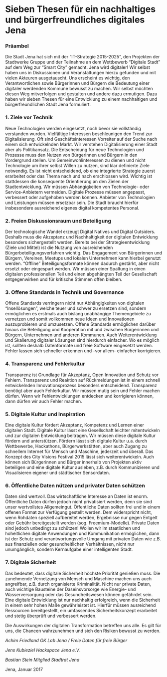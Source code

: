 # Sieben Thesen für ein nachhaltiges und bürgerfreundliches digitales Jena

### Präambel
Die Stadt Jena hat sich mit der “IT-Strategie 2015-2025”, den Projekten der Stadtwerke Gruppe und der Teilnahme an dem Wettbewerb “Digitale Stadt” auf dem Weg zur “Smart City” gemacht. Jena wird digitaler! Wir selbst haben uns in Diskussionen und Veranstaltungen hierzu gefunden und mit vielen Akteuren ausgetauscht. Uns erscheint es wichtig, den Verantwortlichen sowie Bürgerinnen und Bürgern die Bedeutung einer digitaler werdenden Kommune bewusst zu machen. Wir selbst möchten diesen Weg mitverfolgen und gestalten und andere dazu ermutigen. 
Dazu haben wir sieben Thesen für eine Entwicklung zu einem nachhaltigen und bürgerfreundlichen Stadt Jena formuliert.


### 1.  Ziele vor Technik

Neue Technologien werden eingesetzt, noch bevor sie vollständig verstanden wurden. Vielfältige Interessen beschleunigen den Trend zur Digitalisierung. Oft sind Geschäftsinteressen Vorreiter auf der Suche nach einem sich entwickelnden Markt. Wir verstehen Digitalisierung einer Stadt aber als Politikansatz. Die Entscheidung für neue Technologien und Prozesse muss den Nutzen von Bürgerinnen und Bürgern in den  Vordergrund stellen. Um Gemeinwohlinteressen zu dienen und nicht Technologie um ihrer selbst Willen zu nutzen, sind klar definierte Ziele notwendig. Es ist nicht entscheidend, ob eine integrierte Strategie zuerst erarbeitet oder das Thema nach und nach erschlossen wird. Wichtig ist stattdessen die konsequente Orientierung an den Zielen der Stadtentwicklung. 
Wir müssen Abhängigkeiten von Technologie- oder Service-Anbietern vermeiden. Digitale Prozesse müssen angepasst, verbessert oder aufgehoben werden können. Anbieter von Technologien und Leistungen müssen ersetzbar sein. Die Stadt braucht hierfür insbesondere ausreichend eigenes digital kompetentes Personal.   


### 2. Freien Diskussionsraum und Beteiligung

Der technologische Wandel erzeugt Digital Natives und Digital Outsiders. Deshalb muss die Akzeptanz und Nachhaltigkeit der digitalen Entwicklung besonders sichergestellt werden. Bereits bei der Strategieentwicklung (Ziele und Mittel) ist die Nutzung von ausreichenden Bürgerbeteiligungsverfahren wichtig. Das Engagement von Bürgerinnen und Bürgern, Vereinen, Meetups und lokalen Unternehmen kann hierbei genutzt werden. “Offline” Beteiligungsformate können dadurch gestärkt, aber nicht ersetzt oder eingespart werden. Wir müssen einer Spaltung in einen digitalen professionellen Teil und einen abgehängten Teil der Gesellschaft entgegenwirken und für kritische Stimmen offen bleiben.   


### 3. Offene Standards in Technik und Governance

Offene Standards verringern nicht nur Abhängigkeiten von digitalen “Insellösungen”, welche teuer und schwer zu ersetzen sind, sondern ermöglichen es erstmals auch bislang unabhängige Themengebiete zu vernetzen und somit vollkommen neue Ideen und Innovationen auszuprobieren und umzusetzen. Offene Standards ermöglichen darüber hinaus die Beteiligung und Kooperation mit und zwischen Bürgerinnen und Bürgern, Unternehmen und anderen Kommunen. Auch Weiterentwicklung und Skalierung digitaler Lösungen sind hierdurch einfacher. Wo es möglich ist, sollten deshalb Datenformate und freie Software eingesetzt werden. Fehler lassen sich schneller erkennen und -vor allem- einfacher korrigieren. 


### 4. Transparenz und Fehlerkultur

Transparenz ist Grundlage für Akzeptanz, Open Innovation und Schutz vor Fehlern. Transparenz und Reaktion auf Rückmeldungen ist in einem schnell entwickelnden Innovationsprozess besonders entscheidend. Transparenz benötigt aber auch Fehlerkultur. Wir müssen mutig sein und Fehler machen dürfen. Wenn wir Fehlentwicklungen entdecken und korrigieren können, dann dürfen wir auch Fehler machen.  


### 5.  Digitale Kultur und Inspiration

Eine digitale Kultur fördert Akzeptanz, Kompetenz und Lernen einer digitalen Stadt. Digitale Kultur lässt eine Gesellschaft leichter mitentwickeln und zur digitalen Entwicklung beitragen. Wir müssen diese digitale Kultur fördern und unterstützen. Fördern lässt sich digitale Kultur u.a. durch Wettbewerbe, Hackathons, Bürgerwerkstätten, aber auch Zugang zu schnellem Internet für Mensch und Maschine, jederzeit und überall. Das Konzept des City Visions Festival 2015 lässt sich weiterentwickeln. Auch können sich  Bürgerinnen und Bürger innerhalb von Projekten aktiv beteiligen und eine digitale Kultur ausleben, z.B. durch Kommunizieren und Visualisieren eigener und städtischer Sensordaten. 


### 6. Öffentliche Daten nützen und privater Daten schützen

Daten sind wertvoll. Das wirtschaftliche Interesse an Daten ist enorm. Öffentliche Daten dürfen jedoch nicht privatisiert werden, denn sie sind unser wertvollstes Allgemeingut. Öffentliche Daten sollten frei und in einem offenen Format zur Verfügung gestellt werden. Dem widerspricht nicht, wenn Rohdaten speziell aufbereitet werden, Ergebnisse nur gegen Entgelt oder Gebühr bereitgestellt werden (sog. Freemium-Modelle). 
Private Daten sind jedoch unbedingt zu schützen! Wollen wir im staatlichen und hoheitlichen digitale Anwendungen und Kommunikation ermöglichen, dann ist der Schutz und verantwortungsvolle Umgang mit privaten Daten wie z.B. aus finanziellen oder gesundheitlichen Verhältnissen, nicht nur unumgänglich, sondern Kernaufgabe einer intelligenten Stadt.
 
### 7. Digitale Sicherheit

Das bedeutet, dass digitale Sicherheit höchste Priorität genießen muss. Die zunehmende Vernetzung von Mensch und Maschine machen uns auch angreifbar, z.B. durch organisierte Kriminalität. Nicht nur private Daten, auch wichtige Bausteine der Daseinsvorsorge wie Energie- und Wasserversorgung oder das Gesundheitswesen können gefährdet sein. Eine digitale Entwicklung ist nur nachhaltig erfolgreich, wenn die Sicherheit in einem sehr hohen Maße gewährleistet ist. Hierfür müssen ausreichend Ressourcen bereitgestellt, ein umfassendes Sicherheitskonzept erarbeitet und stetig überprüft und verbessert werden. 


Die Auswirkungen der digitalen Transformation betreffen uns alle. Es gilt für uns, die Chancen wahrzunehmen und sich den Risiken bewusst zu werden. 


*Achim Friedland*
*OK Lab Jena / Freie Daten für freie Bürger*

*Jens Kubieziel*
*Hackspace Jena e.V.*

*Bastian Stein*
*Mitglied Stadtrat Jena*

Jena, Januar 2017

